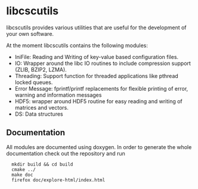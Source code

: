 # libcscutils
libcscutils provides various utilities that are useful for the development of
your own software.

At the moment libcscutils contains the following modules:
- IniFile: Reading and Writing of key-value based configuration files.
- IO: Wrapper around the libc IO routines to include compression support (ZLIB, BZIP2, LZMA).
- Threading: Support function for threaded applications like pthread locked queues.
- Error Message: fprintf/printf replacements for flexible printing of error, warning and information messages
- HDF5: wrapper around HDF5 routine for easy reading and writing of matrices and vectors.
- DS: Data structures


## Documentation
All modules are documented using doxygen. In order to generate the whole
documentation check out the repository and run

```
  mkdir build && cd build
  cmake ../
  make doc
  firefox doc/explore-html/index.html
```

